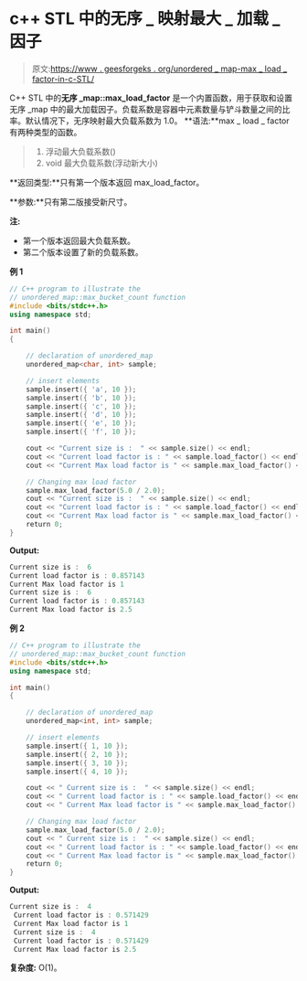 # c++ STL 中的无序 _ 映射最大 _ 加载 _ 因子

> 原文:[https://www . geesforgeks . org/unordered _ map-max _ load _ factor-in-c-STL/](https://www.geeksforgeeks.org/unordered_map-max_load_factor-in-c-stl/)

C++ STL 中的**无序 _map::max_load_factor** 是一个内置函数，用于获取和设置无序 _map 中的最大加载因子。负载系数是容器中元素数量与铲斗数量之间的比率。默认情况下，无序映射最大负载系数为 1.0。
**语法:**max _ load _ factor 有两种类型的函数。

> 1.  浮动最大负载系数()
> 2.  void 最大负载系数(浮动新大小)

**返回类型:**只有第一个版本返回 max_load_factor。

**参数:**只有第二版接受新尺寸。

**注:**

*   第一个版本返回最大负载系数。
*   第二个版本设置了新的负载系数。

**例 1**

```cpp
// C++ program to illustrate the
// unordered_map::max_bucket_count function
#include <bits/stdc++.h>
using namespace std;

int main()
{

    // declaration of unordered_map
    unordered_map<char, int> sample;

    // insert elements
    sample.insert({ 'a', 10 });
    sample.insert({ 'b', 10 });
    sample.insert({ 'c', 10 });
    sample.insert({ 'd', 10 });
    sample.insert({ 'e', 10 });
    sample.insert({ 'f', 10 });

    cout << "Current size is :  " << sample.size() << endl;
    cout << "Current load factor is : " << sample.load_factor() << endl;
    cout << "Current Max load factor is " << sample.max_load_factor() << endl;

    // Changing max load factor
    sample.max_load_factor(5.0 / 2.0);
    cout << "Current size is :  " << sample.size() << endl;
    cout << "Current load factor is : " << sample.load_factor() << endl;
    cout << "Current Max load factor is " << sample.max_load_factor() << endl;
    return 0;
}
```

**Output:**

```cpp
Current size is :  6
Current load factor is : 0.857143
Current Max load factor is 1
Current size is :  6
Current load factor is : 0.857143
Current Max load factor is 2.5

```

**例 2**

```cpp
// C++ program to illustrate the
// unordered_map::max_bucket_count function
#include <bits/stdc++.h>
using namespace std;

int main()
{

    // declaration of unordered_map
    unordered_map<int, int> sample;

    // insert elements
    sample.insert({ 1, 10 });
    sample.insert({ 2, 10 });
    sample.insert({ 3, 10 });
    sample.insert({ 4, 10 });

    cout << " Current size is :  " << sample.size() << endl;
    cout << " Current load factor is : " << sample.load_factor() << endl;
    cout << " Current Max load factor is " << sample.max_load_factor() << endl;

    // Changing max load factor
    sample.max_load_factor(5.0 / 2.0);
    cout << " Current size is :  " << sample.size() << endl;
    cout << " Current load factor is : " << sample.load_factor() << endl;
    cout << " Current Max load factor is " << sample.max_load_factor() << endl;
    return 0;
}
```

**Output:**

```cpp
Current size is :  4
 Current load factor is : 0.571429
 Current Max load factor is 1
 Current size is :  4
 Current load factor is : 0.571429
 Current Max load factor is 2.5

```

**复杂度:** O(1)。